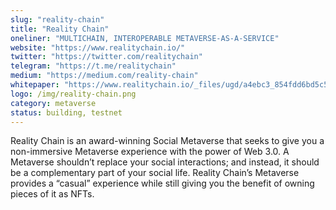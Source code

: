```yaml
---
slug: "reality-chain"
title: "Reality Chain"
oneliner: "MULTICHAIN, INTEROPERABLE METAVERSE-AS-A-SERVICE"
website: "https://www.realitychain.io/"
twitter: "https://twitter.com/realitychain"
telegram: "https://t.me/realitychain"
medium: "https://medium.com/reality-chain"
whitepaper: "https://www.realitychain.io/_files/ugd/a4ebc3_854fdd6bd5c54087903939695d3758a6.pdf"
logo: /img/reality-chain.png
category: metaverse
status: building, testnet
---
```


Reality Chain is an award-winning Social Metaverse that seeks to give you a non-immersive Metaverse experience with the power of Web 3.0. A Metaverse shouldn’t replace your social interactions; and instead, it should be a complementary part of your social life. Reality Chain’s Metaverse provides a “casual” experience while still giving you the benefit of owning pieces of it as NFTs.
